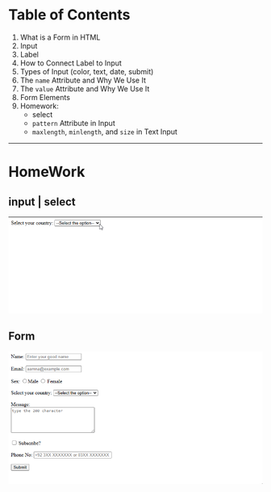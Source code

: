 # Table of Contents

1. What is a Form in HTML
2. Input
3. Label
4. How to Connect Label to Input
5. Types of Input (color, text, date, submit)
6. The `name` Attribute and Why We Use It
7. The `value` Attribute and Why We Use It
8. Form Elements
9. Homework:
    - select 
   - `pattern` Attribute in Input
   - `maxlength`, `minlength`, and `size` in Text Input

---

# HomeWork

## input | select

![](./select.gif)

## Form
![](./form.gif)


